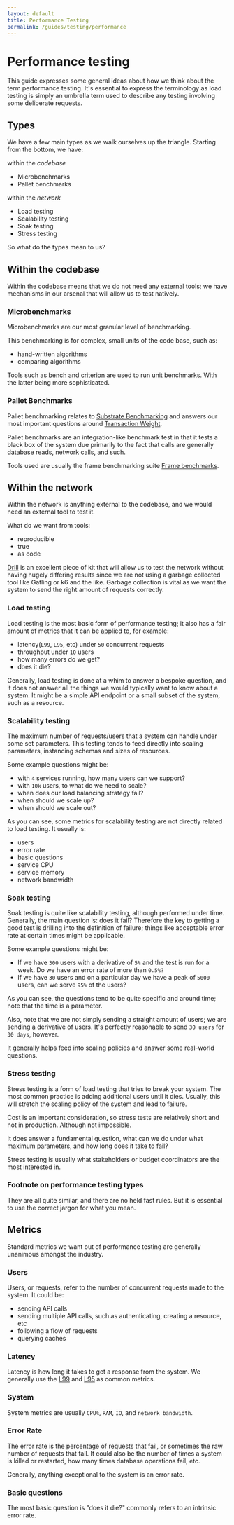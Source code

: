 ```yaml
---
layout: default
title: Performance Testing
permalink: /guides/testing/performance
---
```


[bench-crate]: https://crates.io/crates/bench
[criterion-crate]: https://crates.io/crates/criterion
[substrate-benchmarking]: https://docs.substrate.io/v3/runtime/benchmarking/
[substrate-weight]: https://docs.substrate.io/v3/concepts/weight/
[substrate-frame-benchmarking]: https://docs.substrate.io/rustdocs/latest/frame_benchmarking/macro.benchmarks.html
[drill-tool]: https://github.com/fcsonline/drill
[l99]: https://en.wikipedia.org/wiki/99_percentile
[l95]: https://en.wikipedia.org/wiki/95_percentile

# Performance testing

This guide expresses some general ideas about how we think about the term performance testing.
It's essential to express the terminology as load testing is simply an umbrella term used to describe any testing involving some deliberate requests.

## Types

We have a few main types as we walk ourselves up the triangle. Starting from the bottom, we have:

within the *codebase*
- Microbenchmarks
- Pallet benchmarks

within the *network*
- Load testing
- Scalability testing
- Soak testing
- Stress testing

So what do the types mean to us?

## Within the codebase

Within the codebase means that we do not need any external tools; we have mechanisms in our arsenal that will allow us to test natively.

### Microbenchmarks

Microbenchmarks are our most granular level of benchmarking.

This benchmarking is for complex, small units of the code base, such as:
- hand-written algorithms
- comparing algorithms

Tools such as [bench][bench-crate] and [criterion][criterion-crate] are used to run unit benchmarks. With the latter being more sophisticated.

### Pallet Benchmarks

Pallet benchmarking relates to [Substrate Benchmarking][substrate-benchmarking] and answers our most important questions around [Transaction Weight][substrate-weight]. 

Pallet benchmarks are an integration-like benchmark test in that it tests a black box of the system due primarily to the fact that calls are generally database reads, network calls, and such.

Tools used are usually the frame benchmarking suite [Frame benchmarks][substrate-frame-benchmarking].

## Within the network

Within the network is anything external to the codebase, and we would need an external tool to test it.

What do we want from tools:
- reproducible
- true
- as code

[Drill][drill-tool] is an excellent piece of kit that will allow us to test the network without having hugely differing results since we are not using a garbage collected tool like Gatling or k6 and the like. Garbage collection is vital as we want the system to send the right amount of requests correctly.

### Load testing

Load testing is the most basic form of performance testing; it also has a fair amount of metrics that it can be applied to, for example:
- latency(`L99`, `L95`, etc) under `50` concurrent requests
- throughput under `10` users
- how many errors do we get?
- does it die?

Generally, load testing is done at a whim to answer a bespoke question, and it does not answer all the things we would typically want to know about a system.
It might be a simple API endpoint or a small subset of the system, such as a resource.

### Scalability testing

The maximum number of requests/users that a system can handle under some set parameters.
This testing tends to feed directly into scaling parameters, instancing schemas and sizes of resources.

Some example questions might be: 

- with `4` services running, how many users can we support?
- with `10k` users, to what do we need to scale?
- when does our load balancing strategy fail?
- when should we scale up?
- when should we scale out?

As you can see, some metrics for scalability testing are not directly related to load testing. It usually is:
- users
- error rate
- basic questions
- service CPU
- service memory
- network bandwidth

### Soak testing

Soak testing is quite like scalability testing, although performed under time. 
Generally, the main question is: does it fail? 
Therefore the key to getting a good test is drilling into the definition of failure; things like acceptable error rate at certain times might be applicable.

Some example questions might be:
- If we have `300` users with a derivative of `5%` and the test is run for a week. Do we have an error rate of more than `0.5%?` 
- If we have `30` users and on a particular day we have a peak of `5000` users, can we serve `95%` of the users?

As you can see, the questions tend to be quite specific and around time; note that the time is a parameter.

Also, note that we are not simply sending a straight amount of users; we are sending a derivative of users. 
It's perfectly reasonable to send `30 users` for `30 days`, however.

It generally helps feed into scaling policies and answer some real-world questions.

### Stress testing

Stress testing is a form of load testing that tries to break your system. The most common practice is adding additional users until it dies. Usually, this will stretch the scaling policy of the system and lead to failure.

Cost is an important consideration, so stress tests are relatively short and not in production. Although not impossible.

It does answer a fundamental question, what can we do under what maximum parameters, and how long does it take to fail?

Stress testing is usually what stakeholders or budget coordinators are the most interested in.

### Footnote on performance testing types

They are all quite similar, and there are no held fast rules. But it is essential to use the correct jargon for what you mean.

## Metrics

Standard metrics we want out of performance testing are generally unanimous amongst the industry.

### Users

Users, or requests, refer to the number of concurrent requests made to the system. It could be:

- sending API calls
- sending multiple API calls, such as authenticating, creating a resource, etc
- following a flow of requests
- querying caches


### Latency

Latency is how long it takes to get a response from the system. We generally use the [L99][l99] and [L95][l95] as common metrics.

### System

System metrics are usually `CPU%`, `RAM`, `IO`, and `network bandwidth`.

### Error Rate

The error rate is the percentage of requests that fail, or sometimes the raw number of requests that fail.
It could also be the number of times a system is killed or restarted, how many times database operations fail, etc.

Generally, anything exceptional to the system is an error rate.

### Basic questions

The most basic question is "does it die?" commonly refers to an intrinsic error rate.